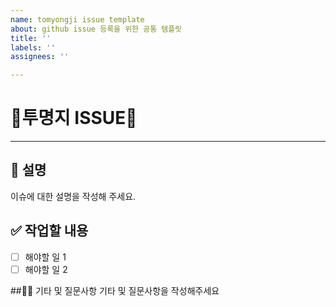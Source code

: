 ```yaml
---
name: tomyongji issue template
about: github issue 등록을 위한 공통 템플릿
title: ''
labels: ''
assignees: ''

---
```


# 🫧투명지 ISSUE🫧
---
## 📄 설명
이슈에 대한 설명을 작성해 주세요.
      
## ✅ 작업할 내용
- [ ] 해야할 일 1
- [ ] 해야할 일 2

##🙋🏻 기타 및 질문사항
기타 및 질문사항을 작성해주세요
